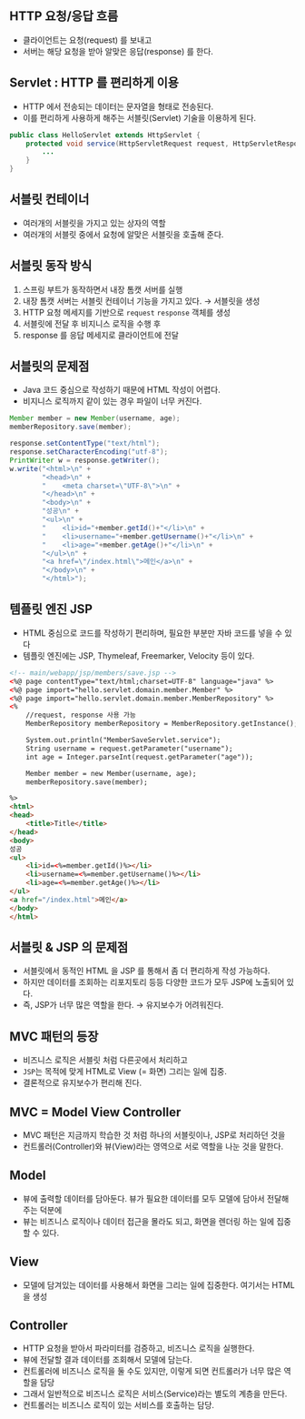 ## HTTP 요청/응답 흐름
- 클라이언트는 요청(request) 를 보내고
- 서버는 해당 요청을 받아 알맞은 응답(response) 를 한다.

## Servlet : HTTP 를 편리하게 이용
- HTTP 에서 전송되는 데이터는 문자열을 형태로 전송된다.
- 이를 편리하게 사용하게 해주는 서블릿(Servlet) 기술을 이용하게 된다.

```java
public class HelloServlet extends HttpServlet {
    protected void service(HttpServletRequest request, HttpServletResponse response){
        ...
    }
}
```

## 서블릿 컨테이너
- 여러개의 서블릿을 가지고 있는 상자의 역할
- 여러개의 서블릿 중에서 요청에 알맞은 서블릿을 호출해 준다.

## 서블릿 동작 방식
1. 스프링 부트가 동작하면서 내장 톰캣 서버를 실행
2. 내장 톰캣 서버는 서블릿 컨테이너 기능을 가지고 있다. → 서블릿을 생성
3. HTTP 요청 메세지를 기반으로 `request` `response` 객체를 생성
4. 서블릿에 전달 후 비지니스 로직을 수행 후
5. response 를 응답 메세지로 클라이언트에 전달

## 서블릿의 문제점
- Java 코드 중심으로 작성하기 때문에 HTML 작성이 어렵다.
- 비지니스 로직까지 같이 있는 경우 파일이 너무 커진다.

```java
Member member = new Member(username, age);
memberRepository.save(member);

response.setContentType("text/html");
response.setCharacterEncoding("utf-8");
PrintWriter w = response.getWriter();
w.write("<html>\n" +
        "<head>\n" +
        "    <meta charset=\"UTF-8\">\n" +
        "</head>\n" +
        "<body>\n" +
        "성공\n" +
        "<ul>\n" +
        "    <li>id="+member.getId()+"</li>\n" +
        "    <li>username="+member.getUsername()+"</li>\n" +
        "    <li>age="+member.getAge()+"</li>\n" +
        "</ul>\n" +
        "<a href=\"/index.html\">메인</a>\n" +
        "</body>\n" +
        "</html>");
```

## 템플릿 엔진 JSP
- HTML 중심으로 코드를 작성하기 편리하며, 필요한 부분만 자바 코드를 넣을 수 있다
- 템플릿 엔진에는 JSP, Thymeleaf, Freemarker, Velocity 등이 있다.

```html
<!-- main/webapp/jsp/members/save.jsp -->
<%@ page contentType="text/html;charset=UTF-8" language="java" %>
<%@ page import="hello.servlet.domain.member.Member" %>
<%@ page import="hello.servlet.domain.member.MemberRepository" %>
<%
    //request, response 사용 가능
    MemberRepository memberRepository = MemberRepository.getInstance();

    System.out.println("MemberSaveServlet.service");
    String username = request.getParameter("username");
    int age = Integer.parseInt(request.getParameter("age"));

    Member member = new Member(username, age);
    memberRepository.save(member);

%>
<html>
<head>
    <title>Title</title>
</head>
<body>
성공
<ul>
    <li>id=<%=member.getId()%></li>
    <li>username=<%=member.getUsername()%></li>
    <li>age=<%=member.getAge()%></li>
</ul>
<a href="/index.html">메인</a>
</body>
</html>
```

## 서블릿 & JSP 의 문제점
- 서블릿에서 동적인 HTML 을 JSP 를 통해서 좀 더 편리하게 작성 가능하다.
- 하지만 데이터를 조회하는 리포지토리 등등 다양한 코드가 모두 JSP에 노출되어 있다.
- 즉, JSP가 너무 많은 역할을 한다. → 유지보수가 어려워진다.

## MVC 패턴의 등장
- 비즈니스 로직은 서블릿 처럼 다른곳에서 처리하고
- `JSP`는 목적에 맞게 HTML로 View (= 화면) 그리는 일에 집중.
- 결론적으로 유지보수가 편리해 진다.

## MVC = Model View Controller
- MVC 패턴은 지금까지 학습한 것 처럼 하나의 서블릿이나, JSP로 처리하던 것을
- 컨트롤러(Controller)와 뷰(View)라는 영역으로 서로 역할을 나눈 것을 말한다.

## Model
- 뷰에 출력할 데이터를 담아둔다. 뷰가 필요한 데이터를 모두 모델에 담아서 전달해주는 덕분에
- 뷰는 비즈니스 로직이나 데이터 접근을 몰라도 되고, 화면을 렌더링 하는 일에 집중할 수 있다.

## View
- 모델에 담겨있는 데이터를 사용해서 화면을 그리는 일에 집중한다. 여기서는 HTML을 생성

## Controller
- HTTP 요청을 받아서 파라미터를 검증하고, 비즈니스 로직을 실행한다.
- 뷰에 전달할 결과 데이터를 조회해서 모델에 담는다.
- 컨트롤러에 비즈니스 로직을 둘 수도 있지만, 이렇게 되면 컨트롤러가 너무 많은 역할을 담당
- 그래서 일반적으로 비즈니스 로직은 서비스(Service)라는 별도의 계층을 만든다.
- 컨트롤러는 비즈니스 로직이 있는 서비스를 호출하는 담당.